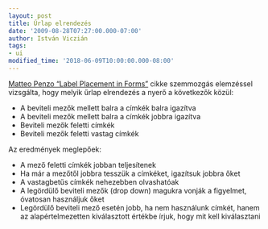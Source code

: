 ```yaml
---
layout: post
title: Űrlap elrendezés
date: '2009-08-28T07:27:00.000-07:00'
author: István Viczián
tags:
- ui
modified_time: '2018-06-09T10:00:00.000-08:00'
---
```


[Matteo Penzo “Label Placement in
Forms”](http://www.uxmatters.com/mt/archives/2006/07/label-placement-in-forms.php)
cikke szemmozgás elemzéssel vizsgálta, hogy melyik űrlap elrendezés a
nyerő a következők közül:

-   A beviteli mezők mellett balra a címkék balra igazítva
-   A beviteli mezők mellett balra a címkék jobbra igazítva
-   Beviteli mezők feletti címkék
-   Beviteli mezők feletti vastag címkék

Az eredmények meglepőek:

-   A mező feletti címkék jobban teljesítenek
-   Ha már a mezőtől jobbra tesszük a címkéket, igazítsuk jobbra őket
-   A vastagbetűs címkék nehezebben olvashatóak
-   A legördülő beviteli mezők (drop down) magukra vonják a figyelmet,
    óvatosan használjuk őket
-   Legördülő beviteli mező esetén jobb, ha nem használunk címkét, hanem
    az alapértelmezetten kiválasztott értékbe írjuk, hogy mit kell
    kiválasztani


